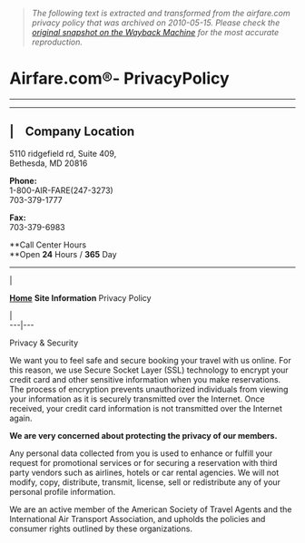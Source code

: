 > *The following text is extracted and transformed from the airfare.com privacy policy that was archived on 2010-05-15. Please check the [original snapshot on the Wayback Machine](https://web.archive.org/web/20100515174620id_/http%3A//www.airfare.com/airfare3/sitecontent/PrivacyPolicy.aspx) for the most accurate reproduction.*

# Airfare.com®- PrivacyPolicy

* * *

* * *

|     Company Location  
---  
  
  
5110 ridgefield rd, Suite 409,   
Bethesda, MD 20816 

**Phone:**  
1-800-AIR-FARE(247-3273)    
703-379-1777  

**Fax:**  
703-379-6983 

**Call Center Hours  
**Open **24** Hours / **365** Day

  
  
  
* * *

  


| 

**[ Home](https://web.archive.org/web/20100515174620id_/http%3A//www.airfare.com/airfare3/default.aspx)** **Site Information** Privacy Policy

|   
---|---  
  
Privacy & Security   
  
  
We want you to feel safe and secure booking your travel with us online. For this reason, we use Secure Socket Layer (SSL) technology to encrypt your credit card and other sensitive information when you make reservations. The process of encryption prevents unauthorized individuals from viewing your information as it is securely transmitted over the Internet. Once received, your credit card information is not transmitted over the Internet again.

**We are very concerned about protecting the privacy of our members.**

Any personal data collected from you is used to enhance or fulfill your request for promotional services or for securing a reservation with third party vendors such as airlines, hotels or car rental agencies. We will not modify, copy, distribute, transmit, license, sell or redistribute any of your personal profile information. 

We are an active member of the American Society of Travel Agents and the International Air Transport Association, and upholds the policies and consumer rights outlined by these organizations.
